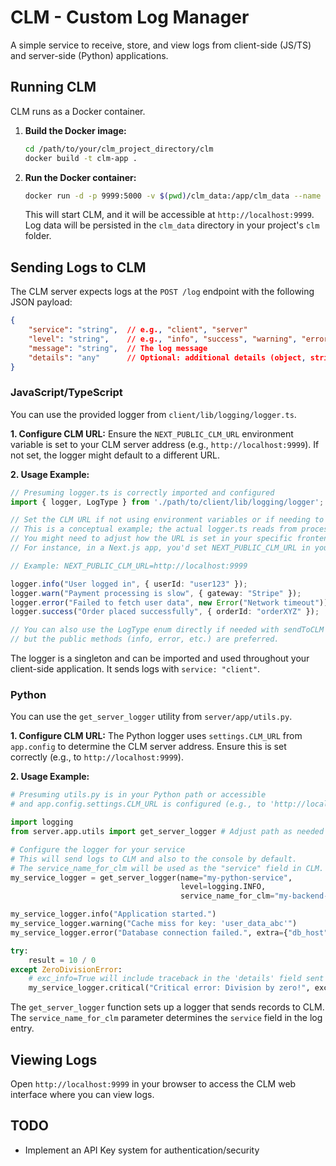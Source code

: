 # CLM - Custom Log Manager

A simple service to receive, store, and view logs from client-side (JS/TS) and server-side (Python) applications.

## Running CLM

CLM runs as a Docker container.

1.  **Build the Docker image:**
    ```bash
    cd /path/to/your/clm_project_directory/clm
    docker build -t clm-app .
    ```

2.  **Run the Docker container:**
    ```bash
    docker run -d -p 9999:5000 -v $(pwd)/clm_data:/app/clm_data --name clm_instance clm-app
    ```
    This will start CLM, and it will be accessible at `http://localhost:9999`. Log data will be persisted in the `clm_data` directory in your project's `clm` folder.

## Sending Logs to CLM

The CLM server expects logs at the `POST /log` endpoint with the following JSON payload:

```json
{
    "service": "string",  // e.g., "client", "server"
    "level": "string",    // e.g., "info", "success", "warning", "error"
    "message": "string",  // The log message
    "details": "any"      // Optional: additional details (object, string, etc.)
}
```

### JavaScript/TypeScript

You can use the provided logger from `client/lib/logging/logger.ts`.

**1. Configure CLM URL:**
Ensure the `NEXT_PUBLIC_CLM_URL` environment variable is set to your CLM server address (e.g., `http://localhost:9999`). If not set, the logger might default to a different URL.

**2. Usage Example:**

```typescript
// Presuming logger.ts is correctly imported and configured
import { logger, LogType } from './path/to/client/lib/logging/logger'; // Adjust path as needed

// Set the CLM URL if not using environment variables or if needing to override
// This is a conceptual example; the actual logger.ts reads from process.env.NEXT_PUBLIC_CLM_URL
// You might need to adjust how the URL is set in your specific frontend setup.
// For instance, in a Next.js app, you'd set NEXT_PUBLIC_CLM_URL in your .env.local file.

// Example: NEXT_PUBLIC_CLM_URL=http://localhost:9999

logger.info("User logged in", { userId: "user123" });
logger.warn("Payment processing is slow", { gateway: "Stripe" });
logger.error("Failed to fetch user data", new Error("Network timeout"));
logger.success("Order placed successfully", { orderId: "orderXYZ" });

// You can also use the LogType enum directly if needed with sendToCLM (private method)
// but the public methods (info, error, etc.) are preferred.
```
The logger is a singleton and can be imported and used throughout your client-side application. It sends logs with `service: "client"`.

### Python

You can use the `get_server_logger` utility from `server/app/utils.py`.

**1. Configure CLM URL:**
The Python logger uses `settings.CLM_URL` from `app.config` to determine the CLM server address. Ensure this is set correctly (e.g., to `http://localhost:9999`).

**2. Usage Example:**

```python
# Presuming utils.py is in your Python path or accessible
# and app.config.settings.CLM_URL is configured (e.g., to 'http://localhost:9999')

import logging
from server.app.utils import get_server_logger # Adjust path as needed

# Configure the logger for your service
# This will send logs to CLM and also to the console by default.
# The service_name_for_clm will be used as the "service" field in CLM.
my_service_logger = get_server_logger(name="my-python-service", 
                                      level=logging.INFO,
                                      service_name_for_clm="my-backend-service")

my_service_logger.info("Application started.")
my_service_logger.warning("Cache miss for key: 'user_data_abc'")
my_service_logger.error("Database connection failed.", extra={"db_host": "10.0.0.5"})

try:
    result = 10 / 0
except ZeroDivisionError:
    # exc_info=True will include traceback in the 'details' field sent to CLM
    my_service_logger.critical("Critical error: Division by zero!", exc_info=True)

```
The `get_server_logger` function sets up a logger that sends records to CLM. The `service_name_for_clm` parameter determines the `service` field in the log entry.

## Viewing Logs

Open `http://localhost:9999` in your browser to access the CLM web interface where you can view logs.

## TODO

- Implement an API Key system for authentication/security
